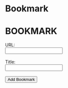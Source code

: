 # Bookmark
<!DOCTYPE html>
<html lang="en">
<head>
    <meta charset="UTF-8">
    <meta name="viewport" content="width=device-width, initial-scale=1.0">
    <title>Book mark</title>
</head>
<body> 
    <h1>BOOKMARK</h1>
    <form action="add_bookmark.php" method="POST">
        <label for="url">URL:</label><br>
        <input type="text" id="url" name="url" required><br><br>
        <label for="title">Title:</label><br>
        <input type="text" id="title" name="title" required><br><br>
        <input type="submit" value="Add Bookmark">
</body>
</html>
